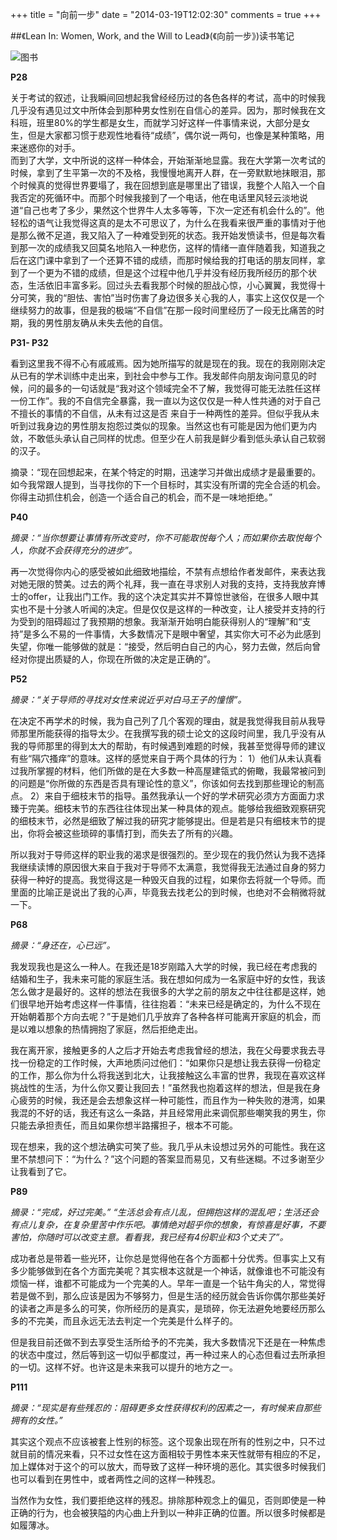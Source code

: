 +++
title = "向前一步"
date = "2014-03-19T12:02:30"
comments = true
+++

##《Lean In: Women, Work, and the Will to Lead》(《向前一步》)读书笔记

![图书](http://img3.douban.com/lpic/s26806155.jpg)

**P28**

关于考试的叙述，让我瞬间回想起我曾经经历过的各色各样的考试，高中的时候我几乎没有遇见过文中所体会到那种男女性别在自信心的差异。因为，那时候我在文科班，班里80%的学生都是女生，而就学习好这样一件事情来说，大部分是女生，但是大家都习惯于悲观性地看待“成绩”，偶尔说一两句，也像是某种策略，用来迷惑你的对手。  
而到了大学，文中所说的这样一种体会，开始渐渐地显露。我在大学第一次考试的时候，拿到了生平第一次的不及格，我慢慢地离开人群，在一旁默默地抹眼泪，那个时候真的觉得世界要塌了，我在回想到底是哪里出了错误，我整个人陷入一个自我否定的死循环中。而那个时候我接到了一个电话，他在电话里风轻云淡地说道“自己也考了多少，果然这个世界牛人太多等等，下次一定还有机会什么的”。他轻松的语气让我觉得这真的是太不可思议了，为什么在我看来很严重的事情对于他是那么微不足道，我又陷入了一种难受到死的状态。我开始发愤读书，但是每次看到那一次的成绩我又回莫名地陷入一种悲伤，这样的情绪一直伴随着我，知道我之后在这门课中拿到了一个还算不错的成绩，而那时候给我的打电话的朋友同样，拿到了一个更为不错的成绩，但是这个过程中他几乎并没有经历我所经历的那个状态，生活依旧丰富多彩。回过头去看我那个时候的胆战心惊，小心翼翼，我觉得十分可笑，我的“胆怯、害怕”当时伤害了身边很多关心我的人，事实上这仅仅是一个继续努力的故事，但是我的极端“不自信”在那一段时间里经历了一段无比痛苦的时期，我的男性朋友确从未失去他的自信。

**P31- P32**

看到这里我不得不心有戚戚焉。因为她所描写的就是现在的我。现在的我刚刚决定从已有的学术训练中走出来，到社会中参与工作。我发邮件向朋友询问意见的时候，问的最多的一句话就是“我对这个领域完全不了解，我觉得可能无法胜任这样一份工作”。我的不自信完全暴露，我一直以为这仅仅是一种人性共通的对于自己不擅长的事情的不自信，从未有过这是否 来自于一种两性的差异。但似乎我从未听到过我身边的男性朋友抱怨过类似的现象。当然这也有可能是因为他们更为内敛，不敢低头承认自己同样的忧虑。但至少在人前我是鲜少看到低头承认自己软弱的汉子。

摘录：“现在回想起来，在某个特定的时期，迅速学习并做出成绩才是最重要的。如今我常跟人提到，当寻找你的下一个目标时，其实没有所谓的完全合适的机会。你得主动抓住机会，创造一个适合自己的机会，而不是一味地拒绝。”

**P40**

*摘录：“当你想要让事情有所改变时，你不可能取悦每个人；而如果你去取悦每个人，你就不会获得充分的进步”。*

再一次觉得你内心的感受被如此细致地描绘，不禁有点想给作者发邮件，来表达我对她无限的赞美。过去的两个礼拜，我一直在寻求别人对我的支持，支持我放弃博士的offer，让我出门工作。我的这个决定其实并不算惊世骇俗，在很多人眼中其实也不是十分骇人听闻的决定。但是仅仅是这样的一种改变，让人接受并支持的行为受到的阻碍超过了我预期的想象。我渐渐开始明白能获得别人的“理解”和“支持”是多么不易的一件事情，大多数情况下是眼中奢望，其实你大可不必为此感到失望，你唯一能够做的就是：“接受，然后明白自己的内心，努力去做，然后向曾经对你提出质疑的人，你现在所做的决定是正确的”。

**P52**

*摘录：“关于导师的寻找对女性来说近乎对白马王子的憧憬”。*

在决定不再学术的时候，我为自己列了几个客观的理由，就是我觉得我目前从我导师那里所能获得的指导太少。在我撰写我的硕士论文的这段时间里，我几乎没有从我的导师那里的得到太大的帮助，有时候遇到难题的时候，我甚至觉得导师的建议有些“隔穴搔痒”的意味。这样的感觉来自于两个具体的行为：
1）他们从未认真看过我所掌握的材料，他们所做的是在大多数一种高屋建瓴式的俯瞰，我最常被问到的问题是“你所做的东西是否具有理论性的意义”，你该如何去找到那些理论的制高点。
2）来自于细枝末节的指导。虽然我承认一个好的学术研究必须方方面面力求臻于完美。细枝末节的东西往往体现出某一种具体的观点。能够给我细致观察研究的细枝末节，必然是细致了解过我的研究才能够提出。但是若是只有细枝末节的提出，你将会被这些琐碎的事情打到，而失去了所有的兴趣。   

所以我对于导师这样的职业我的渴求是很强烈的。至少现在的我仍然认为我不选择我继续读博的原因很大来自于我对于导师不太满意，我觉得我无法通过自身的努力获得一种好的提高。我觉得这是一种毁灭自我的过程，如果你去将就一个导师。而里面的比喻正是说出了我的心声，毕竟我去找老公的到时候，也绝对不会稍微将就一下。

**P68**

*摘录：“身还在，心已远”。*

我发现我也是这么一种人。在我还是18岁刚踏入大学的时候，我已经在考虑我的结婚和生子，我未来可能的家庭生活。我在想如何成为一名家庭中好的女性，我该怎么做才是最好的。这样的想法在我很多的大学之前的朋友之中往往都是这样，她们很早地开始考虑这样一件事情，往往抱着：“未来已经是确定的，为什么不现在开始朝着那个方向去呢？”于是她们几乎放弃了各种各样可能离开家庭的机会，而是以难以想象的热情拥抱了家庭，然后拒绝走出。

我在离开家，接触更多的人之后才开始去考虑我曾经的想法，我在父母要求我去寻找一份稳定的工作时候，大声地质问过他们：“如果你只是想让我去获得一份稳定的工作，那么你为什么将我送到北大，让我接触这么丰富的世界，我现在喜欢这样挑战性的生活，为什么你又要让我回去！”虽然我也抱着这样的想法，但是我在身心疲劳的时候，我还是会去想象这样一种可能性，而且作为一种失败的港湾，如果我混的不好的话，我还有这么一条路，并且经常用此来调侃那些嘲笑我的男生，你只能去承担责任，而且如果你想半路撂担子，根本不可能。

现在想来，我的这个想法确实可笑了些。我几乎从未设想过另外的可能性。我在这里不禁想问下：“为什么？”这个问题的答案显而易见，又有些迷糊。不过多谢至少让我看到了它。

**P89**

*摘录：“完成，好过完美。”
“生活总会有点儿乱，但拥抱这样的混乱吧；生活还会有点儿复杂，在复杂里苦中作乐吧。事情绝对超乎你的想象，有惊喜是好事，不要害怕，你随时可以改变主意。看看我，我已经有4份职业和3个丈夫了”。*

成功者总是带着一些光环，让你总是觉得他在各个方面都十分优秀。但事实上又有多少能够做到在各个方面完美呢？其实根本这就是一个神话，就像谁也不可能没有烦恼一样，谁都不可能成为一个完美的人。早年一直是一个钻牛角尖的人，常觉得若是做不到，那么应该是因为不够努力，但是生活的经历就会告诉你偶尔那些美好的读者之声是多么的可笑，你所经历的是真实，是琐碎，你无法避免地要经历那么多的不完美，而且永远无法去判定一个完美是什么样子的。

但是我目前还做不到去享受生活所给予的不完美，我大多数情况下还是在一种焦虑的状态中度过，然后等到这一切似乎都度过，再一种过来人的心态但看过去所承担的一切。这样不好。也许这是未来我可以提升的地方之一。

**P111**

*摘录：“现实是有些残忍的：阻碍更多女性获得权利的因素之一，有时候来自那些拥有的女性。”*

其实这个观点不应该被套上性别的标签。这个现象出现在所有的性别之中，只不过就目前的情况来看，只不过女性在这方面相较于男性本来天性就带有相应的不足，加上媒体对于这个的可以放大，而导致了这样一种环境的恶化。其实很多时候我们也可以看到在男性中，或者两性之间的这样一种残忍。

当然作为女性，我们要拒绝这样的残忍。排除那种观念上的偏见，否则即使是一种正确的行为，也会被狭隘的内心曲上升到以一种非正确的位置。所以很多时候都是如履薄冰。

